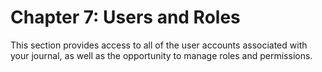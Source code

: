 # Chapter 7: Users and Roles

This section provides access to all of the user accounts associated with your journal, as well as the opportunity to manage roles and permissions.

